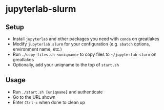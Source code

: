 # jupyterlab-slurm

## Setup
- Install `jupyterlab` and other packages you need with `conda` on greatlakes
- Modify `jupyterlab.slurm` for your configuration (e.g. `sbatch` options, environment name, etc.)
- Run `./copy-files.sh <uniqname>` to copy files to `~/jupyterlab-slurm` on greatlakes
- Optionally, add your uniqname to the top of `start.sh`

## Usage
- Run `./start.sh [uniqname]` and authenticate
- Go to the URL shown
- Enter `Ctrl-c` when done to clean up
